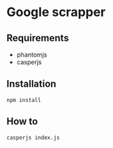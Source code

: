 # Google scrapper

## Requirements

* phantomjs
* casperjs

## Installation

```
npm install
```

## How to

```
casperjs index.js
```
